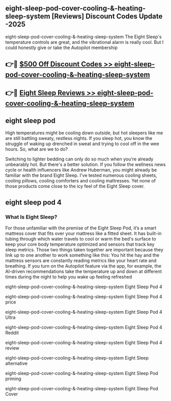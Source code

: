 ## eight-sleep-pod-cover-cooling-&-heating-sleep-system [Reviews​] Discount Codes Update -2025

eight-sleep-pod-cover-cooling-&-heating-sleep-system The Eight Sleep's temperature controls are great, and the vibrational alarm is really cool. But I could honestly give or take the Autopilot membership

## 👉🔴 [$500 Off Discount Codes >> eight-sleep-pod-cover-cooling-&-heating-sleep-system](http://download.freeplayer.one?title=eight-sleep-pod-cover-cooling-&-heating-sleep-system&ref=18-ES)

## 👉🔴 [Eight Sleep Reviews >> eight-sleep-pod-cover-cooling-&-heating-sleep-system](http://download.freeplayer.one?title=eight-sleep-pod-cover-cooling-&-heating-sleep-system&ref=18-ES)

## eight sleep pod

High temperatures might be cooling down outside, but hot sleepers like me are still battling sweaty, restless nights. If you sleep hot, you know the struggle of waking up drenched in sweat and trying to cool off in the wee hours. So, what are we to do?

Switching to lighter bedding can only do so much when you're already unbearably hot. But there's a better solution. If you follow the wellness news cycle or health influencers like Andrew Huberman, you might already be familiar with the brand Eight Sleep. I've tested numerous cooling sheets, cooling pillows, cooling comforters and cooling mattresses. Yet none of those products come close to the icy feel of the Eight Sleep cover.

## eight sleep pod 4

### What Is Eight Sleep?

For those unfamiliar with the premise of the Eight Sleep Pod, it’s a smart mattress cover that fits over your mattress like a fitted sheet. It has built-in tubing through which water travels to cool or warm the bed's surface to keep your core body temperature optimized and sensors that track key sleep metrics. Those two things taken together are important because they link up to one another to work something like this: You hit the hay and the mattress sensors are constantly reading metrics like your heart rate and breathing. If you turn on the Autopilot feature via the app, for example, the AI-driven recommendations take the temperature up and down at different times during the night to help you wake up feeling refreshed

eight-sleep-pod-cover-cooling-&-heating-sleep-system Eight Sleep Pod 4

eight-sleep-pod-cover-cooling-&-heating-sleep-system Eight Sleep Pod 4 price

eight-sleep-pod-cover-cooling-&-heating-sleep-system Eight Sleep Pod 4 Ultra

eight-sleep-pod-cover-cooling-&-heating-sleep-system Eight Sleep Pod 4 Reddit

eight-sleep-pod-cover-cooling-&-heating-sleep-system Eight Sleep Pod 4 review

eight-sleep-pod-cover-cooling-&-heating-sleep-system Eight Sleep alternative

eight-sleep-pod-cover-cooling-&-heating-sleep-system Eight Sleep Pod priming

eight-sleep-pod-cover-cooling-&-heating-sleep-system Eight Sleep Pod Cover